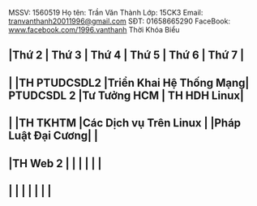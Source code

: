 MSSV: 1560519
Họ tên: Trần Văn Thành
Lớp: 15CK3
Email: tranvanthanh20011996@gmail.com
SĐT: 01658665290
FaceBook: www.facebook.com/1996.vanthanh
Thời Khóa Biểu

|Thứ 2    | Thứ 3       | Thứ 4                  | Thứ 5        | Thứ 6             | Thứ 7       |
---------------------------------------------------------------------------------------------------
|         |TH PTUDCSDL2 |Triển Khai Hệ Thống Mạng| PTUDCSDL 2   |Tư Tưởng HCM       | TH HDH Linux|
---------------------------------------------------------------------------------------------------
|         |TH TKHTM     |Các Dịch vụ Trên Linux  |              |Pháp Luật Đại Cương|             |
---------------------------------------------------------------------------------------------------
|TH Web 2 |             |                        |              |                   |             |
---------------------------------------------------------------------------------------------------
|         |             |                        |              |                   |             |
---------------------------------------------------------------------------------------------------
